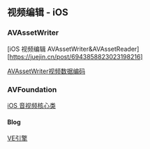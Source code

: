 ## 视频编辑 - iOS

### AVAssetWriter

[iOS 视频编辑 AVAssetWriter&AVAssetReader][https://juejin.cn/post/6943858823023198216]

[AVAssetWriter视频数据编码](https://juejin.cn/post/6976132241889951780)



### AVFoundation

[iOS 音视频核心类](https://juejin.cn/post/6844904115416334350)



#### Blog

[VE引擎](https://juejin.cn/user/1767670430053015/posts)